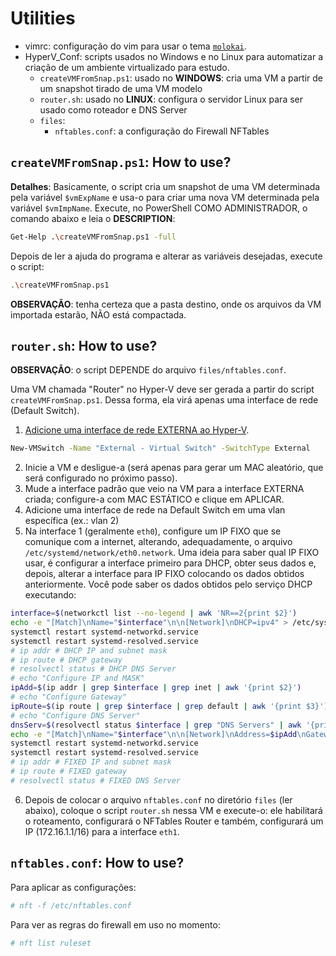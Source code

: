 # Utilities

- vimrc: configuração do vim para usar o tema [`molokai`](https://github.com/tomasr/molokai).
- HyperV_Conf: scripts usados no Windows e no Linux para automatizar a criação de um ambiente virtualizado para estudo.
  - `createVMFromSnap.ps1`: usado no **WINDOWS**: cria uma VM a partir de um snapshot tirado de uma VM modelo
  - `router.sh`: usado no **LINUX**: configura o servidor Linux para ser usado como roteador e DNS Server
  - `files`:
    - `nftables.conf`: a configuração do Firewall NFTables
    
## `createVMFromSnap.ps1`: How to use?
**Detalhes**: Basicamente, o script cria um snapshot de uma VM determinada pela variável `$vmExpName` e usa-o para criar uma nova VM determinada pela variável `$vmImpName`.
Execute, no PowerShell COMO ADMINISTRADOR, o comando abaixo e leia o **DESCRIPTION**:
```sh
Get-Help .\createVMFromSnap.ps1 -full
```
Depois de ler a ajuda do programa e alterar as variáveis desejadas, execute o script:
```sh
.\createVMFromSnap.ps1
```
**OBSERVAÇÃO**: tenha certeza que a pasta destino, onde os arquivos da VM importada estarão, NÃO está compactada.

## `router.sh`: How to use?

**OBSERVAÇÃO**: o script DEPENDE do arquivo `files/nftables.conf`.

Uma VM chamada "Router" no Hyper-V deve ser gerada a partir do script `createVMFromSnap.ps1`. Dessa forma, ela virá apenas uma interface de rede (Default Switch).

1. [Adicione uma interface de rede EXTERNA ao Hyper-V](https://learn.microsoft.com/en-us/windows-server/virtualization/hyper-v/get-started/create-a-virtual-switch-for-hyper-v-virtual-machines).
```sh
New-VMSwitch -Name "External - Virtual Switch" -SwitchType External
```
2. Inicie a VM e desligue-a (será apenas para gerar um MAC aleatório, que será configurado no próximo passo).
3. Mude a interface padrão que veio na VM para a interface EXTERNA criada; configure-a com MAC ESTÁTICO e clique em APLICAR.
4. Adicione uma interface de rede na Default Switch em uma vlan específica (ex.: vlan 2)
5. Na interface 1 (geralmente `eth0`), configure um IP FIXO que se comunique com a internet, alterando, adequadamente, o arquivo `/etc/systemd/network/eth0.network`. Uma ideia para saber qual IP FIXO usar, é configurar a interface primeiro para DHCP, obter seus dados e, depois, alterar a interface para IP FIXO colocando os dados obtidos anteriormente. Você pode saber os dados obtidos pelo serviço DHCP executando:
```sh
interface=$(networkctl list --no-legend | awk 'NR==2{print $2}')
echo -e "[Match]\nName="$interface"\n\n[Network]\nDHCP=ipv4" > /etc/systemd/network/eth0.network
systemctl restart systemd-networkd.service
systemctl restart systemd-resolved.service
# ip addr # DHCP IP and subnet mask
# ip route # DHCP gateway
# resolvectl status # DHCP DNS Server
# echo "Configure IP and MASK"
ipAdd=$(ip addr | grep $interface | grep inet | awk '{print $2}')
# echo "Configure Gateway"
ipRoute=$(ip route | grep $interface | grep default | awk '{print $3}')
# echo "Configure DNS Server"
dnsServ=$(resolvectl status $interface | grep "DNS Servers" | awk '{print $3}')
echo -e "[Match]\nName="$interface"\n\n[Network]\nAddress=$ipAdd\nGateway=$ipRoute\nDNS=$dnsServ" > /etc/systemd/network/eth0.network
systemctl restart systemd-networkd.service
systemctl restart systemd-resolved.service
# ip addr # FIXED IP and subnet mask
# ip route # FIXED gateway
# resolvectl status # FIXED DNS Server
```
6. Depois de colocar o arquivo `nftables.conf` no diretório `files` (ler abaixo), coloque o script `router.sh` nessa VM e execute-o: ele habilitará o roteamento, configurará o NFTables Router e também, configurará um IP (172.16.1.1/16) para a interface `eth1`.

## `nftables.conf`: How to use?

Para aplicar as configurações:
```sh
# nft -f /etc/nftables.conf
```

Para ver as regras do firewall em uso no momento:
```sh
# nft list ruleset
```
